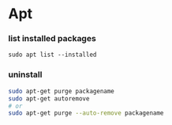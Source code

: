 # Apt

### list installed packages

```
sudo apt list --installed
```

### uninstall

```bash
sudo apt-get purge packagename
sudo apt-get autoremove
# or
sudo apt-get purge --auto-remove packagename
```
